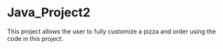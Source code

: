 # Java_Project2
This project allows the user to fully customize a pizza and order using the code in this project. 
